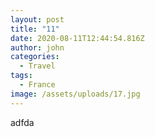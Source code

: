 ```yaml
---
layout: post
title: "11"
date: 2020-08-11T12:44:54.816Z
author: john
categories:
  - Travel
tags:
  - France
image: /assets/uploads/17.jpg
---
```

adfda